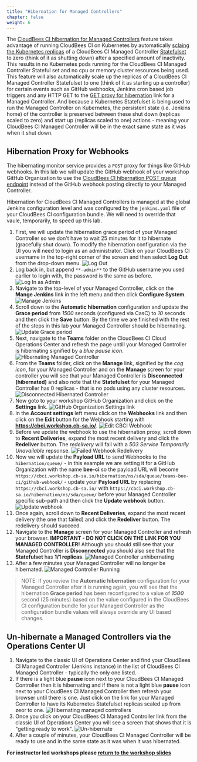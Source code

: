 ```yaml
---
title: "Hibernation for Managed Controllers"
chapter: false
weight: 6
---
```


The [CloudBees CI hibernation for Managed Controllers](https://docs.cloudbees.com/docs/cloudbees-core/latest/cloud-admin-guide/managing-masters#_hibernation_in_managed_masters) feature takes advantage of running CloudBees CI on Kubernetes by automatically [sclaing the Kubernetes replicas](https://kubernetes.io/docs/tutorials/stateful-application/basic-stateful-set/#scaling-a-statefulset) of a CloudBees CI Managed Controller [Statefulset](https://kubernetes.io/docs/tutorials/stateful-application/basic-stateful-set/) to zero (think of it as shutting down) after a specified amount of inactivity. This results in no Kubernetes pods running for the CloudBees CI Managed Controller Stateful set and no cpu or memory cluster resources being used. This feature will also automatically scale up the replicas of a CloudBees CI Managed Controller Statefulset to one (think of it as starting up a controller) for certain events such as GitHub webhooks, Jenkins cron based job triggers and any HTTP GET to the [GET proxy for hibernation](https://docs.cloudbees.com/docs/cloudbees-ci/latest/cloud-admin-guide/managing-masters#_get_proxy_for_hibernation) link for a Managed Controller. And because a Kubernetes Statefulset is being used to run the Managed Controller on Kubernetes, the persistent state (i.e. Jenkins home) of the controller is preserved between these shut down (replicas scaled to zero) and start up (replicas scaled to one) actions - meaning your CloudBees CI Managed Controller will be in the exact same state as it was when it shut down.

## Hibernation Proxy for Webhooks

The hibernating monitor service provides a `POST` proxy for things like GitHub webhooks. In this lab we will update the GitHub webhook of your workshop GitHub Organization to use the [CloudBees CI hibernation POST queue endpoint](https://docs.cloudbees.com/docs/cloudbees-ci/latest/cloud-admin-guide/managing-masters#post-queue-github) instead of the GitHub webhook posting directly to your Managed Controller. 

Hibernation for CloudBees CI Managed Controllers is managed at the global Jenkins configuration level and was configured by the `jenkins.yaml` file of your CloudBees CI configuration bundle. We will need to override that vaule, temporarily, to speed up this lab.

1. First, we will update the hibernation grace period of your Managed Controller so we don't have to wait 25 minutes for it to hibernate (gracefully shut down). To modify the hibernation configuration via the UI you will need to login as an administrator. Click on your CloudBees CI username in the top-right corner of the screen and then select **Log Out** from the drop-down menu. ![Log Out](log-out.png?width=50pc)
2. Log back in, but append `**-admin**` to the GitHub username you used earlier to login with, the password is the same as before. ![Log In as Admin](log-in-admin.png?width=50pc) 
3. Navigate to the top-level of your Managed Controller, click on the **Mange Jenkins** link in the left menu and then click **Configure System**. ![Manage Jenkins](manage-jenkins.png?width=50pc)
4. Scroll down to the **Automatic hibernation** configuration and update the **Grace period** from *1500* seconds (configured via CasC) to *10* seconds and then click the **Save** button. By the time we are finished with the rest of the steps in this lab your Managed Controller should be hibernating. ![Update Grace period](update-grace-period.png?width=50pc)
5. Next, navigate to the **Teams** folder on the CloudBees CI Cloud Operations Center and refresh the page untill your Managed Controller is hibernating signified by a *blue pause icon*. ![Hibernating Managed Controller](hibernating-controller.png?width=50pc)
6. From the **Teams** folder, click on the **Manage** link, signified by the *cog icon*, for your Managed Controller and on the **Manage** screen for your controller you will see that your Managed Controller is **Disconnected (hibernated)** and also note that the **Statefulset** for your Managed Controller has 0 replicas - that is no pods using any cluster resources. ![Disconnected Hibernated Controller](disconnected-hibernated-controller.png?width=50pc)
7. Now goto to your workshop GitHub Organization and click on the **Settings** link. ![GitHub Organization Settings link](github-org-settings-link.png?width=50pc)
8. In the **Account settings** left menu click on the **Webhooks** link and then click on the **Edit** button for the Webhook starting with **https://cbci.workshop.cb-sa.io/**. ![Edit CBCI Webhook](edit-webhook-button.png?width=50pc)
9. Before we update the webhook to use the hibernation proxy, scroll down to **Recent Deliveries**, expand the most recent delivery and click the **Redeliver** button. The *redelivery* will fail with a *503 Service Temporarily Unavailable* repsonse. ![Failed Webhook Redelivery](failed-webhook-redelivery.png?width=50pc)
10. Now we will update the **Payload URL** to send Webhooks to the `hibernation/queue/` - in this example we are setting it for a GitHub Organization with the name **bee-ci** so the payload URL will become `https://cbci.workshop.cb-sa.io/hibernation/ns/sda/queue/teams-bee-ci/github-webhook/` - update your **Payload URL** by replacing `https://cbci.workshop.cb-sa.io/` with `https://cbci.workshop.cb-sa.io/hibernation/ns/sda/queue/` before your Managed Controller specific sub-path and then click the **Update webhook** button. ![Update webhook](update-webhook-url.png?width=50pc)
11. Once again, scroll down to **Recent Deliveries**, expand the most recent delivery (the one that failed) and click the **Redeliver** button. The redelivery should succeed. 
12. Navigate to the **Manage** screen for your Managed Controller and refresh your browser. **IMPORTANT - DO NOT CLICK ON THE LINK FOR YOU MANAGED CONTROLLER!** Although you should still see that your Managed Controller is **Disconnected** you should also see that the **Statefulset** has **1/1 replicas**. ![Managed Controller unhibernating](controller-unhibernating.png?width=50pc)
13.  After a few minutes your Managed Controller will no longer be hibernated. ![Managed Controller Running](controller-running.png?width=50pc)

>NOTE: If you review the **Automatic hibernation** configuration for your Managed Controller after it is running again, you will see that the hibernation **Grace period** has been reconfigured to a value of ***1500*** second (25 minutes) based on the value configured in the CloudBees CI configuration bundle for your Managed Controller as the configuration bundle values will always override any UI based changes.

## Un-hibernate a Managed Controllers via the Operations Center UI

1. Navigate to the classic UI of Operations Center and find your CloudBees CI Managed Controller (Jenkins instance) in the list of CloudBees CI Managed Controller - typically the only one listed. 
2. If there is a light blue **pause** icon next to your CloudBees CI Managed Controller then it is hibernating and if there is not a light blue **pause** icon next to your CloudBees CI Managed Controller then refresh your browser until there is one. Just click on the link for your Managed Controller to have its Kubernetes Statefulset replicas scaled up from zeor to one. ![Hibernating managed controllers](hibernating-controller-2.png?width=50pc)
3. Once you click on your CloudBees CI Managed Controller link from the classic UI of Operations Center you will see a screen that shows that it is "getting ready to work". ![Un-hibernate](unhibernate.png?width=50pc)
4. After a couple of minutes, your CloudBees CI Managed Controller will be ready to use and in the same state as it was when it was hibernated.

**For instructor led workshops please <a href="https://cloudbees-days.github.io/cloudbees-field-workshops/cloudbees-ci/#cbci-thanks">return to the workshop slides</a>**
